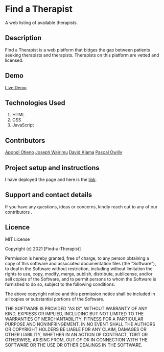 # Find a Therapist

A web listing of available therapists.

## Description

Find a Therapist is a web platform that bidges the gap between patients seeking therapists and therapists.
Therapists on this platform are vetted and licensed.

## Demo

[Live Demo](https://apondi-otieno.github.io/Find-a-Therapist/)

## Technologies Used

1. HTML
1. CSS
1. JavaScript

## Contributors

[Apondi Otieno](https://github.com/Apondi-Otieno)
[Joseph Wairimu](https://github.com/Joseph-Wairimu)
[David Kiama](https://github.com/davidkiama)
[Pascal Owilly](https://github.com/Pascal-Owilly)

## Project setup and instructions

I have deployed the page and here is the [link](https://apondi-otieno.github.io/Find-a-Therapist/).

## Support and contact details

If you have any questions, ideas or concerns, kindly reach out to any of our contributors .

## Licence

MIT License

Copyright (c) 2021 [Find-a-Therapist]

Permission is hereby granted, free of charge, to any person obtaining a copy
of this software and associated documentation files (the "Software"), to deal
in the Software without restriction, including without limitation the rights
to use, copy, modify, merge, publish, distribute, sublicense, and/or sell
copies of the Software, and to permit persons to whom the Software is
furnished to do so, subject to the following conditions:

The above copyright notice and this permission notice shall be included in all
copies or substantial portions of the Software.

THE SOFTWARE IS PROVIDED "AS IS", WITHOUT WARRANTY OF ANY KIND, EXPRESS OR
IMPLIED, INCLUDING BUT NOT LIMITED TO THE WARRANTIES OF MERCHANTABILITY,
FITNESS FOR A PARTICULAR PURPOSE AND NONINFRINGEMENT. IN NO EVENT SHALL THE
AUTHORS OR COPYRIGHT HOLDERS BE LIABLE FOR ANY CLAIM, DAMAGES OR OTHER
LIABILITY, WHETHER IN AN ACTION OF CONTRACT, TORT OR OTHERWISE, ARISING FROM,
OUT OF OR IN CONNECTION WITH THE SOFTWARE OR THE USE OR OTHER DEALINGS IN THE
SOFTWARE.
